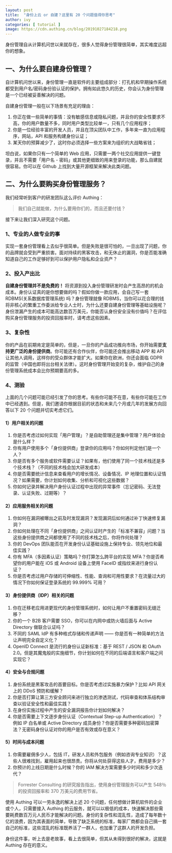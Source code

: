 ```yaml
---
layout: post
title:  "身份上云 or 自建？这里有 20 个问题值得你思考"
author: ivy
categories: [ tutorial ]
image: https://cdn.authing.cn/blog/20191027184218.png
---
```

身份管理自从计算机问世以来就存在，很多人觉得身份管理很简单，其实难度远超你的想象。

## 一、为什么要自建身份管理？
自计算机问世以来，身份管理一直是软件的主要组成部分：打孔机和早期操作系统都受到用户名/密码身份验认证的保护。拥有如此悠久的历史，你会认为身份管理是一个已经被妥善解决的问题。

自建身份管理一般在以下场景有充足的理由：

1. 你正在做一些简单的事情：没有敏感信息或隐私问题，并且你的安全性要求不高，你的用户数量不多，同时用户类型比较单一，只有几个应用程序；
2. 你是一位经验丰富的开发人员，并且在顶尖团队中工作，多年来一直为应用程序，网站，API 和服务构建身份认证；
3. 某天你的预算减少了，这时你必须选择一些方案来为组织的大战略省钱；

坦白说，如果你只有一个简单的 Web 应用，只需要一两个社交应用提供一键登录，并且不需要「用户名 - 密码」或其他更细致的用来登录的功能，那么自建就很容易。你可以在 Github 上找到大量开源框架来解决此类问题。

## 二、为什么要购买身份管理服务？
我们经常听到客户的研发团队这么评价 Authing：

> 我们自己就能做，为什么要用你们的，而且还要付钱？

接下来让我们深入研究这个问题。

### 1、专业的人做专业的事
实现一套身份管理看上去似乎很简单。但是失败是很可怕的，一旦出现了问题，你的品牌就会受到严重损害。面对持续的黑客攻击，和无休止的漏洞，你是否能准确知道自己的工作足够好到可以保护用户隐私和企业资产？

### 2、投入产出比
**自建身份管理并不是免费的！**
将资源到投入身份管理研发时会产生高昂的的机会成本。身份认证真的是你想要做的吗？假如你做一款应用，会自己写一套 RDBMS(关系数据库管理系统) 吗？身份管理就像 RDBMS，当你可以花合理的钱将非核心的繁重工作委派给专业人士时，为什么还要自建身份管理等基础设施呢？身份泄漏产生的成本可能高达数百万美元，你能否认身份安全没有价值吗？在评估购买身份管理服务的投资回报率时，请考虑这些因素。

### 3、复杂性
你的产品在前期肯定是简单的，但是，一旦你的产品成功推向市场，你开始需要**支持更广泛的身份提供商**。你可能还有合作伙伴，你可能还会推出移动 APP 和 API 让其他人调用，这样你的受众群体才能扩大。如果你在欧洲，你还会面临 GDPR 的监管（中国也即将出台相关法律）。这时身份管理开始变的复杂，维护自己的身份管理系统成本会比你预期要高的多。

### 4、测验
上面的几个问题可能已经引发了你的思考。有些你可能不在意，有些你可能在工作中已经遇到。但是，我们邀请你根据目前的状态和未来几个月或几年的发展方向回答以下 20 个问题并切实考虑它们。

#### 1）用户相关的问题
1. 你是否考虑过如何实现「用户管理」？是自助管理还是集中管理？用户体验会是什么样？
2. 你有用户使用多个「身份提供商」登录你的应用吗？你如何判定他们是一个人？
3. 你是否有多个服务或软件需要认证？如果有，他们使用了同一个技术栈还是多个技术栈？（不同的技术栈会加大研发成本）
4. 你是否需要统计信息来查看用户的增长情况、设备情况、IP 地理位置和认证情况？如果需要，你计划如何收集、分析和可视化这些数据？
5. 你如何记录并解决用户身份认证过程中出现的异常事件（忘记密码、无法登录、认证失败、过期等）？

#### 2）应用服务相关的问题
1. 你如何在漏洞被曝出之前及时发现漏洞？发现漏洞后如何通过补丁快速修复漏洞？
2. 你如何处理在不同「身份提供商」之间认证时产生的「标准不兼容」问题？当这些身份提供商之间都使用了不同的技术栈之后，你将作何处理？
3. 你的 DevOps 团队能否在开发身份认证基础设施上保持专业、领先地位和最佳实践？
4. 你有 MFA（多因素认证）策略吗？你打算怎么跨平台的实现 MFA？你是否希望你的用户能在 iOS 或 Android 设备上使用 FaceID 或指纹来进行身份认证？
5. 你是否考虑过用户存储的可伸缩性、性能、查询和可用性要求？在流量过大的情况下你如何保证登录系统的 99.999% 可用？


#### 3）身份提供商（IDP）相关的问题
1. 你在迁移老应用进更现代的身份管理系统时，如何让用户不重置密码无缝迁移？
2. 你的一个 B2B 客户需要 SSO，你可以在内网中或防火墙后面与 Active Directory 做联合认证吗？
3. 不同的 SAML IdP 有多种格式存储和传递声明 —— 你是否有一种简单的方法让声明完全自定义化？
4. OpenID Connect 是流行的身份认证新标准：基于 REST / JSON 和 OAuth 2.0。但是其魔鬼般的实施细节，你计划如何在不同的后端语言和客户端之间实现它？

#### 4）安全与合规问题
1. 身份系统是黑客攻击的首要目标。你是否考虑过实施暴力保护？比如 API 网关上的 DDoS 预防和缓解？
2. 你是否打算让第三方安全顾问来进行独立的渗透测试，代码审查和体系结构审查以验证安全性和最佳实践？
3. 在身份实施过程中产生的安全漏洞报告你计划如何解决？
4. 你是否需要上下文逐步身份认证（Contextual Step-up Authentication）？例如 IP 白名单或 Active Directory 成员身份？你是否需要多种密码加密算法？无密码身份认证对你的用户是否有效或存在意义？

#### 5）时间与成本问题
1. 你需要雇佣多少人，包括 IT，研发人员和外包服务（例如咨询专业知识）？这些人很难找到，雇用起来也很昂贵。你将从何处获得这些人才，费用是多少？
2. 你预计的上线日期是什么时候？你的 IAM 解决方案需要多少时间和多少次迭代？

> Forrester Consulting 的研究报告指出，使用身份管理服务可以产生 548％ 的投资回报率和 370 万美元的费用节省。

使用 Authing 可以一劳永逸的解决上述 20 个问题，任何想做计算机软件的企业或个人，只需要接入 Authing 的云服务，就可以以极低的成本，快速解决那些需要耗费数百万元人民币才能解决的问题。身份的复杂性和混乱性，造成了每年数十亿的浪费，因为其表面的简单，导致了缺乏系统的标准，每家厂商都会自己搞一套自己的标准，这些混乱的标准既养活了一群人，也加重了这群人的开发负担。

身份这件事，听上去是老故事，看上去很简单，但其从未得到很好的解决，这就是 Authing 存在的意义。
